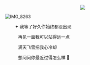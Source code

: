 <p align=center> <img src=https://komarev.com/ghpvc/?username=xelxmyr&color=E4C497&style=flat-square&label=宁✦>
 
![IMG_8263](https://github.com/user-attachments/assets/d9694a68-e97c-407a-b93e-21841a6ed660)

 　　 ✦ 我等了好久你始终都没出现

　　　再见一面我可以站得远一点
   
　　　满天飞雪把我心冷却
   
　　　想问问你最近过得怎么样 🌾
